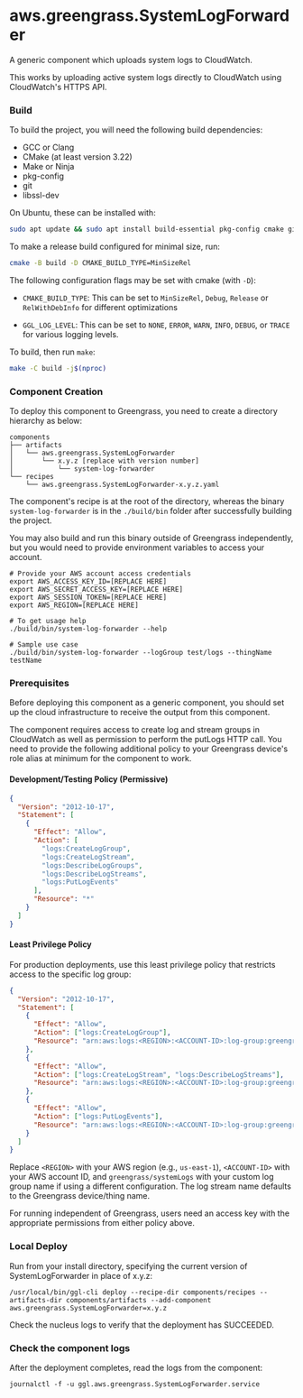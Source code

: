 # aws.greengrass.SystemLogForwarder

A generic component which uploads system logs to CloudWatch.

This works by uploading active system logs directly to CloudWatch using
CloudWatch's HTTPS API.

### Build

To build the project, you will need the following build dependencies:

- GCC or Clang
- CMake (at least version 3.22)
- Make or Ninja
- pkg-config
- git
- libssl-dev

On Ubuntu, these can be installed with:

```sh
sudo apt update && sudo apt install build-essential pkg-config cmake git libssl-dev
```

To make a release build configured for minimal size, run:

```sh
cmake -B build -D CMAKE_BUILD_TYPE=MinSizeRel
```

The following configuration flags may be set with cmake (with `-D`):

- `CMAKE_BUILD_TYPE`: This can be set to `MinSizeRel`, `Debug`, `Release` or
  `RelWithDebInfo` for different optimizations

- `GGL_LOG_LEVEL`: This can be set to `NONE`, `ERROR`, `WARN`, `INFO`, `DEBUG`,
  or `TRACE` for various logging levels.

To build, then run `make`:

```sh
make -C build -j$(nproc)
```

### Component Creation

To deploy this component to Greengrass, you need to create a directory hierarchy
as below:

```
components
├── artifacts
│   └── aws.greengrass.SystemLogForwarder
│       └── x.y.z [replace with version number]
│           └── system-log-forwarder
└── recipes
    └── aws.greengrass.SystemLogForwarder-x.y.z.yaml
```

The component's recipe is at the root of the directory, whereas the binary
`system-log-forwarder` is in the `./build/bin` folder after successfully
building the project.

You may also build and run this binary outside of Greengrass independently, but
you would need to provide environment variables to access your account.

```
# Provide your AWS account access credentials
export AWS_ACCESS_KEY_ID=[REPLACE HERE]
export AWS_SECRET_ACCESS_KEY=[REPLACE HERE]
export AWS_SESSION_TOKEN=[REPLACE HERE]
export AWS_REGION=[REPLACE HERE]

# To get usage help
./build/bin/system-log-forwarder --help

# Sample use case
./build/bin/system-log-forwarder --logGroup test/logs --thingName testName
```

### Prerequisites

Before deploying this component as a generic component, you should set up the
cloud infrastructure to receive the output from this component.

The component requires access to create log and stream groups in CloudWatch as
well as permission to perform the putLogs HTTP call. You need to provide the
following additional policy to your Greengrass device's role alias at minimum
for the component to work.

#### Development/Testing Policy (Permissive)

```json
{
  "Version": "2012-10-17",
  "Statement": [
    {
      "Effect": "Allow",
      "Action": [
        "logs:CreateLogGroup",
        "logs:CreateLogStream",
        "logs:DescribeLogGroups",
        "logs:DescribeLogStreams",
        "logs:PutLogEvents"
      ],
      "Resource": "*"
    }
  ]
}
```

#### Least Privilege Policy

For production deployments, use this least privilege policy that restricts
access to the specific log group:

```json
{
  "Version": "2012-10-17",
  "Statement": [
    {
      "Effect": "Allow",
      "Action": ["logs:CreateLogGroup"],
      "Resource": "arn:aws:logs:<REGION>:<ACCOUNT-ID>:log-group:greengrass/systemLogs"
    },
    {
      "Effect": "Allow",
      "Action": ["logs:CreateLogStream", "logs:DescribeLogStreams"],
      "Resource": "arn:aws:logs:<REGION>:<ACCOUNT-ID>:log-group:greengrass/systemLogs:log-stream:*"
    },
    {
      "Effect": "Allow",
      "Action": ["logs:PutLogEvents"],
      "Resource": "arn:aws:logs:<REGION>:<ACCOUNT-ID>:log-group:greengrass/systemLogs:log-stream:*"
    }
  ]
}
```

Replace `<REGION>` with your AWS region (e.g., `us-east-1`), `<ACCOUNT-ID>` with
your AWS account ID, and `greengrass/systemLogs` with your custom log group name
if using a different configuration. The log stream name defaults to the
Greengrass device/thing name.

For running independent of Greengrass, users need an access key with the
appropriate permissions from either policy above.

### Local Deploy

Run from your install directory, specifying the current version of
SystemLogForwarder in place of x.y.z:

```
/usr/local/bin/ggl-cli deploy --recipe-dir components/recipes --artifacts-dir components/artifacts --add-component aws.greengrass.SystemLogForwarder=x.y.z
```

Check the nucleus logs to verify that the deployment has SUCCEEDED.

### Check the component logs

After the deployment completes, read the logs from the component:

```
journalctl -f -u ggl.aws.greengrass.SystemLogForwarder.service
```
